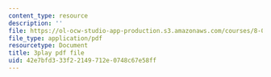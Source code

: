 ```yaml
---
content_type: resource
description: ''
file: https://ol-ocw-studio-app-production.s3.amazonaws.com/courses/8-01sc-classical-mechanics-fall-2016/42e7bfd333f22149712e0748c67e58ff_3V5y9uq5au0.pdf
file_type: application/pdf
resourcetype: Document
title: 3play pdf file
uid: 42e7bfd3-33f2-2149-712e-0748c67e58ff
---
```


